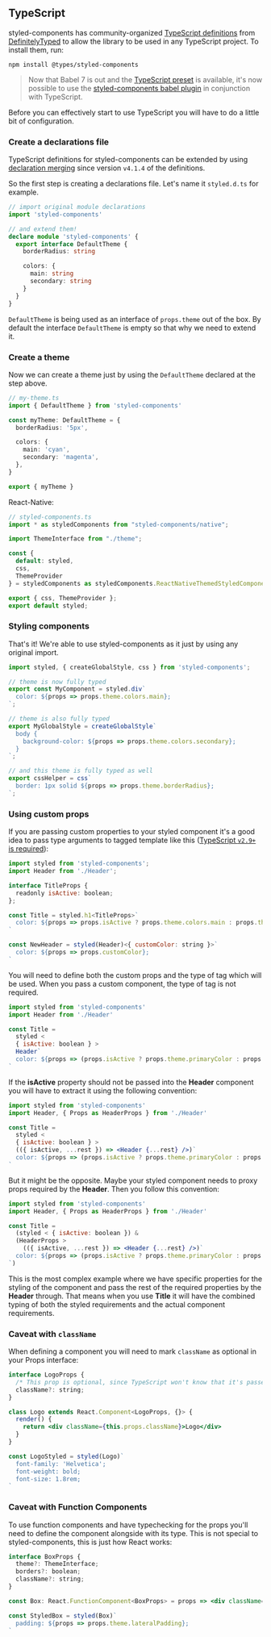 ## TypeScript

styled-components has community-organized [TypeScript definitions](https://www.npmjs.com/package/@types/styled-components) from [DefinitelyTyped](https://github.com/DefinitelyTyped/DefinitelyTyped) to allow the library to be used in any TypeScript project. To install them, run:

```
npm install @types/styled-components
```

> Now that Babel 7 is out and the [TypeScript preset](https://babeljs.io/docs/en/babel-preset-typescript) is available, it's now possible to use the [styled-components babel plugin](/docs/tooling#babel-plugin) in conjunction with TypeScript.

Before you can effectively start to use TypeScript you will have to do a little bit of configuration.

### Create a declarations file

TypeScript definitions for styled-components can be extended by using [declaration merging](https://www.typescriptlang.org/docs/handbook/declaration-merging.html) since version `v4.1.4` of the definitions.

So the first step is creating a declarations file. Let's name it `styled.d.ts` for example.

```ts
// import original module declarations
import 'styled-components'

// and extend them!
declare module 'styled-components' {
  export interface DefaultTheme {
    borderRadius: string

    colors: {
      main: string
      secondary: string
    }
  }
}
```

`DefaultTheme` is being used as an interface of `props.theme` out of the box. By default the interface `DefaultTheme` is empty so that why we need to extend it.

### Create a theme

Now we can create a theme just by using the `DefaultTheme` declared at the step above.

```ts
// my-theme.ts
import { DefaultTheme } from 'styled-components'

const myTheme: DefaultTheme = {
  borderRadius: '5px',

  colors: {
    main: 'cyan',
    secondary: 'magenta',
  },
}

export { myTheme }
```

React-Native:

```jsx
// styled-components.ts
import * as styledComponents from "styled-components/native";

import ThemeInterface from "./theme";

const {
  default: styled,
  css,
  ThemeProvider
} = styledComponents as styledComponents.ReactNativeThemedStyledComponentsModule<ThemeInterface>;

export { css, ThemeProvider };
export default styled;
```

### Styling components

That's it! We're able to use styled-components as it just by using any original import.

```jsx
import styled, { createGlobalStyle, css } from 'styled-components';

// theme is now fully typed
export const MyComponent = styled.div`
  color: ${props => props.theme.colors.main};
`;

// theme is also fully typed
export MyGlobalStyle = createGlobalStyle`
  body {
    background-color: ${props => props.theme.colors.secondary};
  }
`;

// and this theme is fully typed as well
export cssHelper = css`
  border: 1px solid ${props => props.theme.borderRadius};
`;
```

### Using custom props

If you are passing custom properties to your styled component it's a good idea to pass type arguments to tagged template like this ([TypeScript `v2.9+` is required](https://github.com/Microsoft/TypeScript/wiki/What%27s-new-in-TypeScript#generic-type-arguments-in-generic-tagged-templates)):

```jsx
import styled from 'styled-components';
import Header from './Header';

interface TitleProps {
  readonly isActive: boolean;
};

const Title = styled.h1<TitleProps>`
  color: ${props => props.isActive ? props.theme.colors.main : props.theme.colors.secondary};
`

const NewHeader = styled(Header)<{ customColor: string }>`
  color: ${props => props.customColor};
`
```

You will need to define both the custom props and the type of tag which will be used. When you pass a custom component,
the type of tag is not required.

```jsx
import styled from 'styled-components'
import Header from './Header'

const Title =
  styled <
  { isActive: boolean } >
  Header`
  color: ${props => (props.isActive ? props.theme.primaryColor : props.theme.secondaryColor)}
`
```

If the **isActive** property should not be passed into the **Header** component you will have to extract it using the
following convention:

```jsx
import styled from 'styled-components'
import Header, { Props as HeaderProps } from './Header'

const Title =
  styled <
  { isActive: boolean } >
  (({ isActive, ...rest }) => <Header {...rest} />)`
  color: ${props => (props.isActive ? props.theme.primaryColor : props.theme.secondaryColor)}
`
```

But it might be the opposite. Maybe your styled component needs to proxy props required by the **Header**. Then
you follow this convention:

```jsx
import styled from 'styled-components'
import Header, { Props as HeaderProps } from './Header'

const Title =
  (styled < { isActive: boolean }) &
  (HeaderProps >
    (({ isActive, ...rest }) => <Header {...rest} />)`
  color: ${props => (props.isActive ? props.theme.primaryColor : props.theme.secondaryColor)}
`)
```

This is the most complex example where we have specific properties for the styling of the component and pass
the rest of the required properties by the **Header** through. That means when you use **Title** it will have
the combined typing of both the styled requirements and the actual component requirements.

### Caveat with `className`

When defining a component you will need to mark `className` as optional
in your Props interface:

```jsx
interface LogoProps {
  /* This prop is optional, since TypeScript won't know that it's passed by the wrapper */
  className?: string;
}

class Logo extends React.Component<LogoProps, {}> {
  render() {
    return <div className={this.props.className}>Logo</div>
  }
}

const LogoStyled = styled(Logo)`
  font-family: 'Helvetica';
  font-weight: bold;
  font-size: 1.8rem;
`
```

### Caveat with Function Components

To use function components and have typechecking for the props you'll need to define
the component alongside with its type. This is not special to styled-components, this is just
how React works:

```jsx
interface BoxProps {
  theme?: ThemeInterface;
  borders?: boolean;
  className?: string;
}

const Box: React.FunctionComponent<BoxProps> = props => <div className={props.className}>{props.children}</div>

const StyledBox = styled(Box)`
  padding: ${props => props.theme.lateralPadding};
`
```
